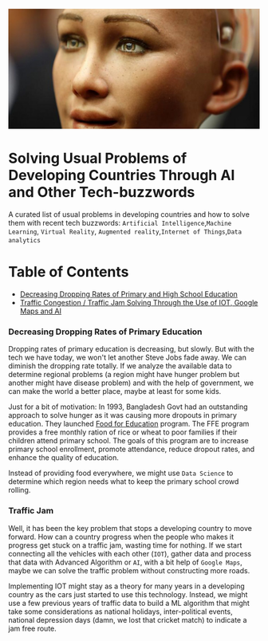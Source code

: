![Social AI Robot Sophia](assets/sofia.jpg)

# Solving Usual Problems of Developing Countries Through AI and Other Tech-buzzwords

A curated list of usual problems in developing countries and how to solve them with recent tech buzzwords: `Artificial Intelligence`,`Machine Learning`, `Virtual Reality`, `Augmented reality`,`Internet of Things`,`Data analytics`

# Table of Contents
- [Decreasing Dropping Rates of Primary and High School Education](#decreasing-dropping-rates-of-primary-education)
- [Traffic Congestion / Traffic Jam Solving Through the Use of IOT, Google Maps and AI](#traffic-jam)

### Decreasing Dropping Rates of Primary Education
Dropping rates of primary education is decreasing, but slowly. But with the tech we have today, we won't let another Steve Jobs fade away. We can diminish the dropping rate totally. If we analyze the available data to determine regional problems (a region might have hunger problem but another might have disease problem) and with the help of government, we can make the world a better place, maybe at least for some kids.

Just for a bit of motivation:
In 1993, Bangladesh Govt had an outstanding approach to solve hunger as it was causing more dropouts in primary education. They launched [Food for Education](http://www.ifpri.org/publication/food-education-program-bangladesh) program. The FFE program provides a free monthly ration of rice or wheat to poor families if their children attend primary school. The goals of this program are to increase primary school enrollment, promote attendance, reduce dropout rates, and enhance the quality of education.

Instead of providing food everywhere, we might use `Data Science` to determine which region needs what to keep the primary school crowd rolling. 


### Traffic Jam
Well, it has been the key problem that stops a developing country to move forward. How can a country progress when the people who makes it progress get stuck on a traffic jam, wasting time for nothing. If we start connecting all the vehicles with each other (`IOT`), gather data and process that data with Advanced Algorithm or `AI`, with a bit help of `Google Maps`, maybe we can solve the traffic problem without constructing more roads.

Implementing IOT might stay as a theory for many years in a developing country as the cars just started to use this technology. Instead, we might use a few previous years of traffic data to build a ML algorithm that might take some considerations as national holidays, inter-political events, national depression days (damn, we lost that cricket match) to indicate a jam free route.